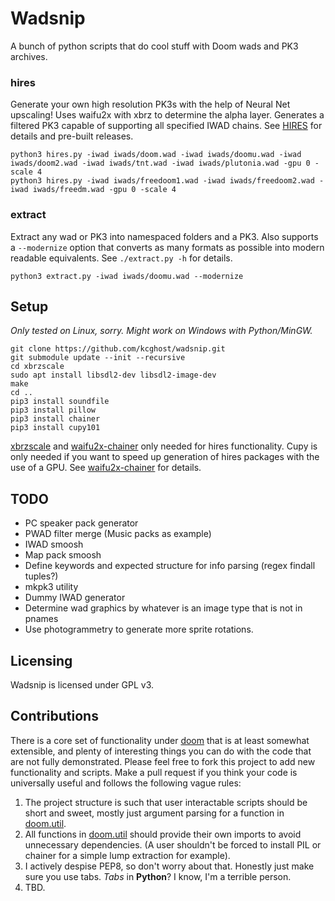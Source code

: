 # Wadsnip

A bunch of python scripts that do cool stuff with Doom wads and PK3 archives.

### hires
Generate your own high resolution PK3s with the help of Neural Net upscaling!
Uses waifu2x with xbrz to determine the alpha layer. Generates a filtered PK3 capable of supporting all specified IWAD chains. See [HIRES](HIRES.md) for details and pre-built releases.

```
python3 hires.py -iwad iwads/doom.wad -iwad iwads/doomu.wad -iwad iwads/doom2.wad -iwad iwads/tnt.wad -iwad iwads/plutonia.wad -gpu 0 -scale 4
python3 hires.py -iwad iwads/freedoom1.wad -iwad iwads/freedoom2.wad -iwad iwads/freedm.wad -gpu 0 -scale 4
```

### extract
Extract any wad or PK3 into namespaced folders and a PK3. Also supports a `--modernize` option that converts as many formats as possible into modern readable equivalents. See `./extract.py -h` for details.
```
python3 extract.py -iwad iwads/doomu.wad --modernize
```

## Setup
*Only tested on Linux, sorry. Might work on Windows with Python/MinGW.*
```
git clone https://github.com/kcghost/wadsnip.git
git submodule update --init --recursive
cd xbrzscale
sudo apt install libsdl2-dev libsdl2-image-dev
make
cd ..
pip3 install soundfile
pip3 install pillow
pip3 install chainer
pip3 install cupy101
```
[xbrzscale](https://github.com/atheros/xbrzscale) and [waifu2x-chainer](https://github.com/tsurumeso/waifu2x-chainer) only needed for hires functionality.
Cupy is only needed if you want to speed up generation of hires packages with the use of a GPU. See [waifu2x-chainer](https://github.com/tsurumeso/waifu2x-chainer) for details.

## TODO
* PC speaker pack generator
* PWAD filter merge (Music packs as example)
* IWAD smoosh
* Map pack smoosh
* Define keywords and expected structure for info parsing (regex findall tuples?)
* mkpk3 utility
* Dummy IWAD generator
* Determine wad graphics by whatever is an image type that is not in pnames
* Use photogrammetry to generate more sprite rotations.

## Licensing
Wadsnip is licensed under GPL v3.

## Contributions
There is a core set of functionality under [doom](doom/) that is at least somewhat extensible, and plenty of interesting things you can do with the code that are not fully demonstrated.
Please feel free to fork this project to add new functionality and scripts. Make a pull request if you think your code is universally useful and follows the following vague rules:
1. The project structure is such that user interactable scripts should be short and sweet, mostly just argument parsing for a function in [doom.util](doom/util.py).
2. All functions in [doom.util](doom/util.py) should provide their own imports to avoid unnecessary dependencies. (A user shouldn't be forced to install PIL or chainer for a simple lump extraction for example).
3. I actively despise PEP8, so don't worry about that. Honestly just make sure you use tabs. *Tabs* in **Python**? I know, I'm a terrible person.
4. TBD.
